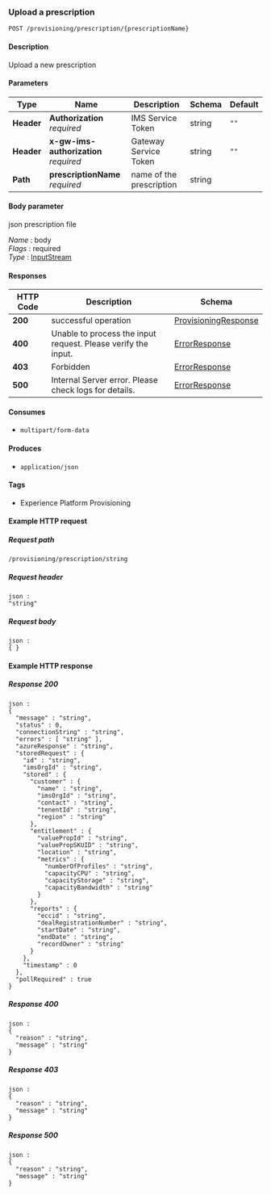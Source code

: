 
<a name="importprescription"></a>
### Upload a prescription
```
POST /provisioning/prescription/{prescriptionName}
```


#### Description
Upload a new prescription


#### Parameters

|Type|Name|Description|Schema|Default|
|---|---|---|---|---|
|**Header**|**Authorization**  <br>*required*|IMS Service Token|string|`""`|
|**Header**|**x-gw-ims-authorization**  <br>*required*|Gateway Service Token|string|`""`|
|**Path**|**prescriptionName**  <br>*required*|name of the prescription|string||


#### Body parameter
json prescription file

*Name* : body  
*Flags* : required  
*Type* : [InputStream](../definitions/InputStream.md#inputstream)


#### Responses

|HTTP Code|Description|Schema|
|---|---|---|
|**200**|successful operation|[ProvisioningResponse](../definitions/ProvisioningResponse.md#provisioningresponse)|
|**400**|Unable to process the input request. Please verify the input.|[ErrorResponse](../definitions/ErrorResponse.md#errorresponse)|
|**403**|Forbidden|[ErrorResponse](../definitions/ErrorResponse.md#errorresponse)|
|**500**|Internal Server error. Please check logs for details.|[ErrorResponse](../definitions/ErrorResponse.md#errorresponse)|


#### Consumes

* `multipart/form-data`


#### Produces

* `application/json`


#### Tags

* Experience Platform Provisioning


#### Example HTTP request

##### Request path
```
/provisioning/prescription/string
```


##### Request header
```
json :
"string"
```


##### Request body
```
json :
{ }
```


#### Example HTTP response

##### Response 200
```
json :
{
  "message" : "string",
  "status" : 0,
  "connectionString" : "string",
  "errors" : [ "string" ],
  "azureResponse" : "string",
  "storedRequest" : {
    "id" : "string",
    "imsOrgId" : "string",
    "stored" : {
      "customer" : {
        "name" : "string",
        "imsOrgId" : "string",
        "contact" : "string",
        "tenentId" : "string",
        "region" : "string"
      },
      "entitlement" : {
        "valuePropId" : "string",
        "valuePropSKUID" : "string",
        "location" : "string",
        "metrics" : {
          "numberOfProfiles" : "string",
          "capacityCPU" : "string",
          "capacityStorage" : "string",
          "capacityBandwidth" : "string"
        }
      },
      "reports" : {
        "eccid" : "string",
        "dealRegistrationNumber" : "string",
        "startDate" : "string",
        "endDate" : "string",
        "recordOwner" : "string"
      }
    },
    "timestamp" : 0
  },
  "pollRequired" : true
}
```


##### Response 400
```
json :
{
  "reason" : "string",
  "message" : "string"
}
```


##### Response 403
```
json :
{
  "reason" : "string",
  "message" : "string"
}
```


##### Response 500
```
json :
{
  "reason" : "string",
  "message" : "string"
}
```



